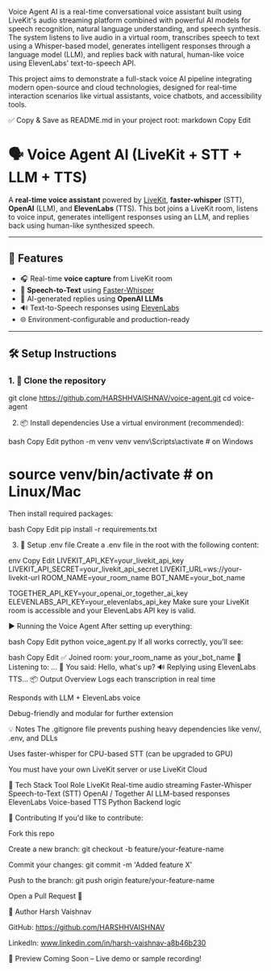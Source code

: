 Voice Agent AI is a real-time conversational voice assistant built using LiveKit's audio streaming platform combined with powerful AI models for speech recognition, natural language understanding, and speech synthesis. The system listens to live audio in a virtual room, transcribes speech to text using a Whisper-based model, generates intelligent responses through a language model (LLM), and replies back with natural, human-like voice using ElevenLabs' text-to-speech API.

This project aims to demonstrate a full-stack voice AI pipeline integrating modern open-source and cloud technologies, designed for real-time interaction scenarios like virtual assistants, voice chatbots, and accessibility tools.

✅ Copy & Save as README.md in your project root:
markdown
Copy
Edit
# 🗣️ Voice Agent AI (LiveKit + STT + LLM + TTS)

A **real-time voice assistant** powered by [LiveKit](https://livekit.io/), **faster-whisper** (STT), **OpenAI** (LLM), and **ElevenLabs** (TTS). This bot joins a LiveKit room, listens to voice input, generates intelligent responses using an LLM, and replies back using human-like synthesized speech.

---

## 🎯 Features

- 🎧 Real-time **voice capture** from LiveKit room
- 🧠 **Speech-to-Text** using [Faster-Whisper](https://github.com/guillaumekln/faster-whisper)
- 🤖 AI-generated replies using **OpenAI LLMs**
- 🔊 Text-to-Speech responses using [ElevenLabs](https://www.elevenlabs.io/)
- 🌐 Environment-configurable and production-ready

---

## 🛠️ Setup Instructions

### 1. 🔁 Clone the repository


git clone https://github.com/HARSHHVAISHNAV/voice-agent.git
cd voice-agent

2. 📦 Install dependencies
Use a virtual environment (recommended):

bash
Copy
Edit
python -m venv venv
venv\Scripts\activate   # on Windows
# source venv/bin/activate   # on Linux/Mac
Then install required packages:

bash
Copy
Edit
pip install -r requirements.txt

3. 🔐 Setup .env file
Create a .env file in the root with the following content:

env
Copy
Edit
LIVEKIT_API_KEY=your_livekit_api_key
LIVEKIT_API_SECRET=your_livekit_api_secret
LIVEKIT_URL=ws://your-livekit-url
ROOM_NAME=your_room_name
BOT_NAME=your_bot_name

TOGETHER_API_KEY=your_openai_or_together_ai_key
ELEVENLABS_API_KEY=your_elevenlabs_api_key
Make sure your LiveKit room is accessible and your ElevenLabs API key is valid.

▶️ Running the Voice Agent
After setting up everything:

bash
Copy
Edit
python voice_agent.py
If all works correctly, you’ll see:

bash
Copy
Edit
✅ Joined room: your_room_name as your_bot_name
🎤 Listening to: ...
💬 You said: Hello, what's up?
🔊 Replying using ElevenLabs TTS...
📦 Output Overview
Logs each transcription in real time

Responds with LLM + ElevenLabs voice

Debug-friendly and modular for further extension

💡 Notes
The .gitignore file prevents pushing heavy dependencies like venv/, .env, and DLLs

Uses faster-whisper for CPU-based STT (can be upgraded to GPU)

You must have your own LiveKit server or use LiveKit Cloud

🧩 Tech Stack
Tool	Role
LiveKit	Real-time audio streaming
Faster-Whisper	Speech-to-Text (STT)
OpenAI / Together AI	LLM-based responses
ElevenLabs	Voice-based TTS
Python	Backend logic

🙌 Contributing
If you'd like to contribute:

Fork this repo

Create a new branch: git checkout -b feature/your-feature-name

Commit your changes: git commit -m 'Added feature X'

Push to the branch: git push origin feature/your-feature-name

Open a Pull Request 🚀

👤 Author
 Harsh Vaishnav

GitHub: https://github.com/HARSHHVAISHNAV

LinkedIn: www.linkedin.com/in/harsh-vaishnav-a8b46b230

📸 Preview
Coming Soon – Live demo or sample recording!
